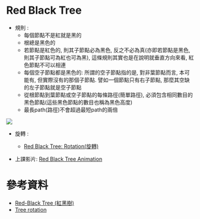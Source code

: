 # Red Black Tree
* 規則 :
  * 每個節點不是紅就是黑的
  * 根總是黑色的
  * 若節點是紅色的, 則其子節點必為黑色, 反之不必為真(亦即若節點是黑色, 則其子節點可為紅也可為黑), 這條規則其實也是在說明就垂直方向來看, 紅色節點不可以相連
  *  每個空子節點都是黑色的: 所謂的空子節點指的是, 對非葉節點而言, 本可能有, 但實際沒有的那個子節點. 譬如一個節點只有右子節點, 那麼其空缺的左子節點就是空子節點
  * 從根節點到葉節點或空子節點的每條路徑(簡單路徑), 必須包含相同數目的黑色節點(這些黑色節點的數目也稱為黑色高度)
  * 最長path(路徑)不會超過最短path的兩倍


<img src="https://yotsuba1022.gitbooks.io/data-structure-note/content/assets/rbtree-2.png">

* 旋轉 :
  * [Red Black Tree: Rotation(旋轉)](http://alrightchiu.github.io/SecondRound/red-black-tree-rotationxuan-zhuan.html)

* 上課影片: [Red Black Tree Animation](https://youtu.be/rcDF8IqTnyI)

# 參考資料
  * [Red-Black Tree (紅黑樹)](https://yotsuba1022.gitbooks.io/data-structure-note/content/1.4.3-red-black-tree.html)
  * [Tree rotation](https://en.wikipedia.org/wiki/Tree_rotation)
